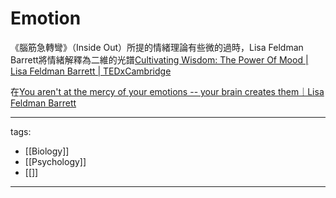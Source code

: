 # Emotion

《腦筋急轉彎》（Inside Out）所提的情緒理論有些微的過時，Lisa Feldman Barrett將情緒解釋為二維的光譜[Cultivating Wisdom: The Power Of Mood | Lisa Feldman Barrett | TEDxCambridge](https://youtu.be/ZYAEh3T5a80)


在[You aren't at the mercy of your emotions -- your brain creates them｜Lisa Feldman Barrett](https://youtu.be/0gks6ceq4eQ)


---
tags:
  - [[Biology]]
  - [[Psychology]]
  - [[]]
---